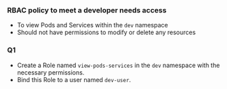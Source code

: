 ### RBAC policy to meet a developer needs access 
- To view Pods and Services within the `dev` namespace
- Should not have permissions to modify or delete any resources

### Q1
- Create a Role named `view-pods-services` in the `dev` namespace with the necessary permissions. 
- Bind this Role to a user named `dev-user`.